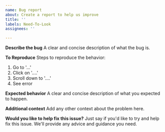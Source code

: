 ```yaml
---
name: Bug report
about: Create a report to help us improve
title: ''
labels: Need-To-Look
assignees: ''

---
```


**Describe the bug**
A clear and concise description of what the bug is.

**To Reproduce**
Steps to reproduce the behavior:
1. Go to '...'
2. Click on '....'
3. Scroll down to '....'
4. See error

**Expected behavior**
A clear and concise description of what you expected to happen.

**Additional context**
Add any other context about the problem here.

**Would you like to help fix this issue?**
Just say if you'd like to try and help fix this issue. We'll provide any advice and guidance you need.
